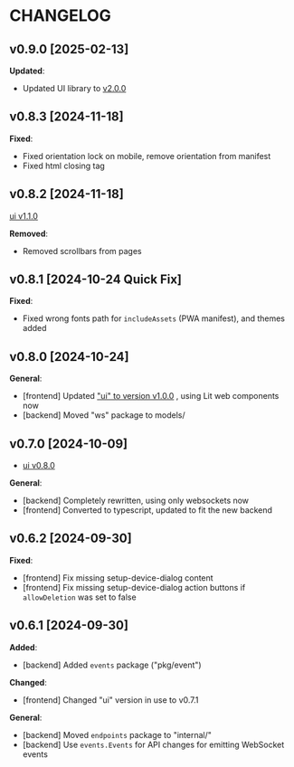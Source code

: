 # CHANGELOG

## v0.9.0 [2025-02-13]

**Updated**:

- Updated UI library to [v2.0.0](https://github.com/knackwurstking/ui/tree/dev?tab=readme-ov-file)

## v0.8.3 [2024-11-18]

**Fixed**:

- Fixed orientation lock on mobile, remove orientation from manifest
- Fixed html closing tag

## v0.8.2 [2024-11-18]

[ui v1.1.0](https://github.com/knackwurstking/ui)

**Removed**:

- Removed scrollbars from pages

## v0.8.1 [2024-10-24 Quick Fix]

**Fixed**:

- Fixed wrong fonts path for `includeAssets` (PWA manifest), and themes added

## v0.8.0 [2024-10-24]

**General**:

- [frontend] Updated
  ["ui" to version v1.0.0](https://github.com/knackwurstking/ui)
  , using Lit web components now
- [backend] Moved "ws" package to models/

## v0.7.0 [2024-10-09]

- [ui v0.8.0](https://github.com/knackwurstking/ui)

**General**:

- [backend] Completely rewritten, using only websockets now
- [frontend] Converted to typescript, updated to fit the new backend

## v0.6.2 [2024-09-30]

**Fixed**:

- [frontend] Fix missing setup-device-dialog content
- [frontend] Fix missing setup-device-dialog action buttons if
  `allowDeletion` was set to false

## v0.6.1 [2024-09-30]

**Added**:

- [backend] Added `events` package ("pkg/event")

**Changed**:

- [frontend] Changed "ui" version in use to v0.7.1

**General**:

- [backend] Moved `endpoints` package to "internal/"
- [backend] Use `events.Events` for API changes for emitting WebSocket events
